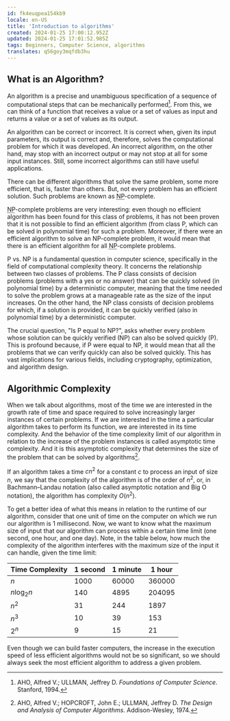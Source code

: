 ```yaml
---
id: fk4euqpea154kb9
locale: en-US
title: 'Introduction to algorithms'
created: 2024-01-25 17:00:12.952Z
updated: 2024-01-25 17:01:52.985Z
tags: Beginners, Computer Science, algorithms
translates: q56goy3mqfdb3hu
---
```

## What is an Algorithm?
An algorithm is a precise and unambiguous specification of a sequence of computational steps that can be mechanically performed[^1]. From this, we can think of a function that receives a value or a set of values as input and returns a value or a set of values as its output.

An algorithm can be correct or incorrect. It is correct when, given its input parameters, its output is correct and, therefore, solves the computational problem for which it was developed. An incorrect algorithm, on the other hand, may stop with an incorrect output or may not stop at all for some input instances. Still, some incorrect algorithms can still have useful applications.

There can be different algorithms that solve the same problem, some more efficient, that is, faster than others. But, not every problem has an efficient solution. Such problems are known as <abbr title="Non-deterministic Polynomial time">NP</abbr>-complete.

<abbr title="Non-deterministic Polynomial time">NP</abbr>-complete problems are very interesting: even though no efficient algorithm has been found for this class of problems, it has not been proven that it is not possible to find an efficient algorithm (from class P, which can be solved in polynomial time) for such a problem. Moreover, if there were an efficient algorithm to solve an NP-complete problem, it would mean that there is an efficient algorithm for all <abbr title="Non-deterministic Polynomial time">NP</abbr>-complete problems.

<Alert title="P vs. NP">
P vs. NP is a fundamental question in computer science, specifically in the field of computational complexity theory. It concerns the relationship between two classes of problems. The P class consists of decision problems (problems with a yes or no answer) that can be quickly solved (in polynomial time) by a deterministic computer, meaning that the time needed to solve the problem grows at a manageable rate as the size of the input increases. On the other hand, the NP class consists of decision problems for which, if a solution is provided, it can be quickly verified (also in polynomial time) by a deterministic computer.

The crucial question, "Is P equal to NP?", asks whether every problem whose solution can be quickly verified (NP) can also be solved quickly (P). This is profound because, if P were equal to NP, it would mean that all the problems that we can verify quickly can also be solved quickly. This has vast implications for various fields, including cryptography, optimization, and algorithm design.
</Alert>

## Algorithmic Complexity
When we talk about algorithms, most of the time we are interested in the growth rate of time and space required to solve increasingly larger instances of certain problems. If we are interested in the time a particular algorithm takes to perform its function, we are interested in its time complexity. And the behavior of the time complexity limit of our algorithm in relation to the increase of the problem instances is called asymptotic time complexity. And it is this asymptotic complexity that determines the size of the problem that can be solved by algorithms[^2].

If an algorithm takes a time $cn^2$ for a constant $c$ to process an input of size $n$, we say that the complexity of the algorithm is of the order of $n^2$, or, in Bachmann–Landau notation (also called asymptotic notation and Big O notation), the algorithm has complexity $O(n^2)$.

To get a better idea of what this means in relation to the runtime of our algorithm, consider that one unit of time on the computer on which we run our algorithm is 1 millisecond. Now, we want to know what the maximum size of input that our algorithm can process within a certain time limit (one second, one hour, and one day). Note, in the table below, how much the complexity of the algorithm interferes with the maximum size of the input it can handle, given the time limit:

| Time Complexity | 1 second |	1 minute | 1 hour |
|--|--|--|--|
| $n$ | 1000 | 60000 | 360000 |
| $n \log_2 n$ | 140 | 4895 | 204095 |
| $n^2$ | 31 | 244 | 1897 |
| $n^3$ | 10 | 39 | 153 |
| $2^n$ | 9 | 15 | 21 |

Even though we can build faster computers, the increase in the execution speed of less efficient algorithms would not be so significant, so we should always seek the most efficient algorithm to address a given problem.

[^1]: AHO, Alfred V.; ULLMAN, Jeffrey D. _Foundations of Computer Science_. Stanford, 1994.
[^2]: AHO, Alfred V.; HOPCROFT, John E.; ULLMAN, Jeffrey D. _The Design and Analysis of Computer Algorithms_. Addison-Wesley, 1974.
